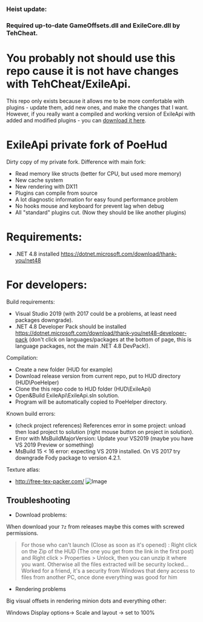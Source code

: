 ### Heist update:
### Required up-to-date GameOffsets.dll and ExileCore.dll by TehCheat.

# You probably not should use this repo cause it is not have changes with TehCheat/ExileApi.
This repo only exists because it allows me to be more comfortable with plugins - update them, add new ones, and make the changes that I want.
However, if you really want a compiled and working version of ExileApi with added and modified plugins - you can [download it here](https://github.com/IlliumIv/ExileApi/releases/latest).



# ExileApi private fork of PoeHud

Dirty copy of my private fork.
Difference with main fork:
* Read memory  like structs (better for CPU, but used more memory)
* New cache system
* New rendering with DX11
* Plugins can compile from source
* A lot diagnostic information for easy found performance problem
* No hooks mouse and keyboard for prevent lag when debug
* All "standard" plugins cut. (Now they should be like another plugins)

# Requirements:
* .NET 4.8 installed https://dotnet.microsoft.com/download/thank-you/net48

# For developers:

Build requirements:
* Visual Studio 2019 (with 2017 could be a problems, at least need packages downgrade).
* .NET 4.8 Developer Pack should be installed https://dotnet.microsoft.com/download/thank-you/net48-developer-pack (don't click on languages/packages at the bottom of page, this is language packages, not the main .NET 4.8 DevPack!).

Compilation:
* Create a new folder (HUD for example)
* Download release version from current repo, put to HUD directory (HUD\PoeHelper)
* Clone the this repo code to HUD folder (HUD\ExileApi)
* Open&Build ExileApi\ExileApi.sln solution.
* Program will be automatically copied to PoeHelper directory.

Known build errors:
* (check project references) References error in some project: unload then load project to solution (right mouse button on project in solution).
* Error with MsBuildMajorVersion: Update your VS2019 (maybe you have VS 2019 Preview or something)
* MsBuild 15 < 16 error: expecting VS 2019 installed. On VS 2017 try downgrade Fody package to version 4.2.1.

Texture atlas:
* http://free-tex-packer.com/
![Image](https://i.imgur.com/gZpEUPn.png)


## Troubleshooting

* Download problems:

When download your `7z` from releases maybe this comes with screwed permissions.

> For those who can't launch (Close as soon as it's opened) :
> Right click on the Zip of the HUD (The one you get from the link in the first post) and Right click > Properties > Unlock, then you can unzip it where you want. Otherwise all the files extracted will be security locked...
> Worked for a friend, it's a security from Windows that deny access to files from another PC, once done everything was good for him

* Rendering problems

Big visual offsets in rendering minion dots and everything other:

Windows Display options-> Scale and layout -> set to 100%
